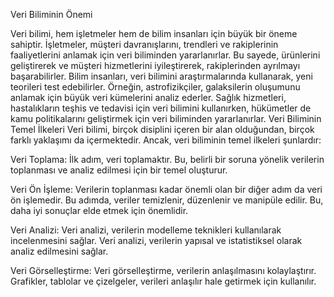 Veri Biliminin Önemi

Veri bilimi, hem işletmeler hem de bilim insanları için büyük bir öneme sahiptir. İşletmeler, müşteri davranışlarını, trendleri ve rakiplerinin faaliyetlerini anlamak için veri biliminden yararlanırlar. Bu sayede, ürünlerini geliştirerek ve müşteri hizmetlerini iyileştirerek, rakiplerinden ayrılmayı başarabilirler.
Bilim insanları, veri bilimini araştırmalarında kullanarak, yeni teorileri test edebilirler. Örneğin, astrofizikçiler, galaksilerin oluşumunu anlamak için büyük veri kümelerini analiz ederler. Sağlık hizmetleri, hastalıkların teşhis ve tedavisi için veri bilimini kullanırken, hükümetler de kamu politikalarını geliştirmek için veri biliminden yararlanırlar.
Veri Biliminin Temel İlkeleri Veri bilimi, birçok disiplini içeren bir alan olduğundan, birçok farklı yaklaşımı da içermektedir. Ancak, veri biliminin temel ilkeleri şunlardır:

Veri Toplama: İlk adım, veri toplamaktır. Bu, belirli bir soruna yönelik verilerin toplanması ve analiz edilmesi için bir temel oluşturur.

Veri Ön İşleme: Verilerin toplanması kadar önemli olan bir diğer adım da veri ön işlemedir. Bu adımda, veriler temizlenir, düzenlenir ve manipüle edilir. Bu, daha iyi sonuçlar elde etmek için önemlidir.

Veri Analizi: Veri analizi, verilerin modelleme teknikleri kullanılarak incelenmesini sağlar. Veri analizi, verilerin yapısal ve istatistiksel olarak analiz edilmesini sağlar.

Veri Görselleştirme: Veri görselleştirme, verilerin anlaşılmasını kolaylaştırır. Grafikler, tablolar ve çizelgeler, verileri anlaşılır hale getirmek için kullanılır.
